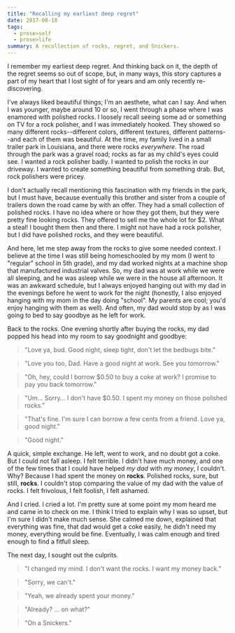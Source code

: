 ```yaml
---
title: "Recalling my earliest deep regret"
date: 2017-08-18
tags:
  - prose>self
  - prose>life
summary: A recollection of rocks, regret, and Snickers.
---
```


I remember my earliest deep regret. And thinking back on it, the depth of the regret seems so out of scope, but, in many ways, this story captures a part of my heart that I lost sight of for years and am only recently re-discovering.

I've always liked beautiful things; I'm an aesthete, what can I say. And when I was younger, maybe around 10 or so, I went through a phase where I was enamored with polished rocks. I loosely recall seeing some ad or something on TV for a rock polisher, and I was immediately hooked. They showed so many different rocks--different colors, different textures, different patterns--and each of them was beautiful. At the time, my family lived in a small trailer park in Louisiana, and there were rocks _everywhere_. The road through the park was a gravel road; rocks as far as my child's eyes could see. I wanted a rock polisher badly. I wanted to polish the rocks in our driveway. I wanted to create something beautiful from something drab. But, rock polishers were pricey.

I don't actually recall mentioning this fascination with my friends in the park, but I must have, because eventually this brother and sister from a couple of trailers down the road came by with an offer. They had a small collection of polished rocks. I have no idea where or how they got them, but they were pretty fine looking rocks. They offered to sell me the whole lot for $2. What a steal! I bought them then and there. I might not have had a rock polisher, but I did have polished rocks, and they were beautiful.

And here, let me step away from the rocks to give some needed context. I believe at the time I was still being homeschooled by my mom (I went to "regular" school in 5th grade), and my dad worked nights at a machine shop that manufactured industrial valves. So, my dad was at work while we were all sleeping, and he was asleep while we were in the house all afternoon. It was an awkward schedule, but I always enjoyed hanging out with my dad in the evenings before he went to work for the night (honestly, I also enjoyed hanging with my mom in the day doing "school". My parents are cool; you'd enjoy hanging with them as well). And often, my dad would stop by as I was going to bed to say goodbye as he left for work.

Back to the rocks. One evening shortly after buying the rocks, my dad popped his head into my room to say goodnight and goodbye:

> "Love ya, bud. Good night, sleep tight, don't let the bedbugs bite."

> "Love you too, Dad. Have a good night at work. See you tomorrow."

> "Oh, hey, could I borrow $0.50 to buy a coke at work? I promise to pay you back tomorrow."

> "Um... Sorry... I don't have $0.50. I spent my money on those polished rocks."

> "That's fine. I'm sure I can borrow a few cents from a friend. Love ya, good night."

> "Good night."

A quick, simple exchange. He left, went to work, and no doubt got a coke. But I could not fall asleep. I felt terrible. I didn't have much money, and one of the few times that I could have helped _my dad_ with _my money_, I couldn't. Why? Because I had spent the money on **rocks**. Polished rocks, sure, but still, **rocks**. I couldn't stop comparing the value of my dad with the value of rocks. I felt frivolous, I felt foolish, I felt ashamed.

And I cried. I cried a lot. I'm pretty sure at some point my mom heard me and came in to check on me. I think I tried to explain why I was so upset, but I'm sure I didn't make much sense. She calmed me down, explained that everything was fine, that dad would get a coke easily, he didn't need my money, everything would be fine. Eventually, I was calm enough and tired enough to find a fitfull sleep.

The next day, I sought out the culprits.

> "I changed my mind. I don't want the rocks. I want my money back."

> "Sorry, we can't."

> "Yeah, we already spent your money."

> "Already? ... on what?"

> "On a Snickers."
